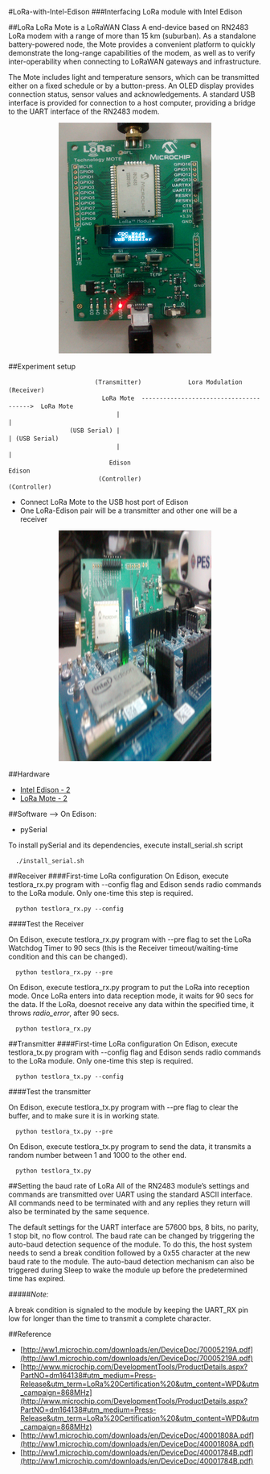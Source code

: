 #LoRa-with-Intel-Edison
###Interfacing LoRa module with Intel Edison

##LoRa
LoRa Mote is a LoRaWAN Class A end-device based on RN2483 LoRa modem with a range of more than 15 km (suburban). As a standalone battery-powered node, the Mote provides a convenient platform to quickly demonstrate the long-range capabilities of the modem, as well as to verify inter-operability when connecting to LoRaWAN gateways and infrastructure.

The Mote includes light and temperature sensors, which can be transmitted either on a fixed schedule or by a button-press. An OLED display provides connection status, sensor values and acknowledgements. A standard USB interface is provided for connection to a host computer, providing a bridge to the UART interface of the RN2483 modem.


<p align="center">
<img src="https://github.com/sarweshkumar47/Lora-with-Intel-Edison/blob/master/Images/lora.jpg" alt="lora" style="width:304px;height:458px";>
</p>



##Experiment setup

                            (Transmitter)             Lora Modulation             (Receiver)
                              LoRa Mote  --------------------------------------->  LoRa Mote
                                  |                                                    |
                     (USB Serial) |                                                    | (USB Serial)
                                  |                                                    |
                                Edison                                               Edison
                             (Controller)                                         (Controller)
                             
* Connect LoRa Mote to the USB host port of Edison
* One LoRa-Edison pair will be a transmitter and other one will be a receiver




<p align="center">
<img src="https://github.com/sarweshkumar47/Lora-with-Intel-Edison/blob/master/Images/loraedison.jpg" alt="loraedison" style="width:304px;height:458px";>
</p>








##Hardware
* [Intel Edison - 2](http://www.intel.com/content/www/us/en/do-it-yourself/edison.html)
* [LoRa Mote - 2](http://www.microchip.com/DevelopmentTools/ProductDetails.aspx?PartNO=dm164138#utm_medium=Press-Release&utm_term=LoRa%20Certification%20&utm_content=WPD&utm_campaign=868MHz)

##Software
--> On Edison:

* pySerial

To install pySerial and its dependencies, execute install_serial.sh script

      ./install_serial.sh

##Receiver
####First-time LoRa configuration
On Edison, execute testlora_rx.py program with --config flag and Edison sends radio commands to the LoRa module. Only one-time this step is required.

      python testlora_rx.py --config

####Test the Receiver

On Edison, execute testlora_rx.py program with --pre flag to set the LoRa Watchdog Timer to 90 secs (this is the Receiver timeout/waiting-time condition and this can be changed). 
      
      python testlora_rx.py --pre
      
On Edison, execute testlora_rx.py program to put the LoRa into reception mode. Once LoRa enters into data reception mode, it waits for 90 secs for the data. If the LoRa, doesnot receive any data within the specified time, it throws *radio_error*, after 90 secs.

      python testlora_rx.py


##Transmitter
####First-time LoRa configuration
On Edison, execute testlora_tx.py program with --config flag and Edison sends radio commands to the LoRa module. Only one-time this step is required.

      python testlora_tx.py --config

####Test the transmitter

On Edison, execute testlora_tx.py program with --pre flag to clear the buffer, and to make sure it is in working state. 
      
      python testlora_tx.py --pre
      
On Edison, execute testlora_tx.py program to send the data, it transmits a random number between 1 and 1000 to the other end.

      python testlora_tx.py

##Setting the baud rate of LoRa
All of the RN2483 module’s settings and commands are transmitted over UART using the standard ASCII interface. All commands need to be terminated with <CR><LF> and any replies they return will also be terminated by the same sequence.

The default settings for the UART interface are 57600 bps, 8 bits, no parity, 1 stop bit, no flow control. The baud rate can be changed by triggering the auto-baud detection sequence of the module. To do this, the host system needs to send a break condition followed by a 0x55 character at the new baud rate to the module. The auto-baud detection mechanism can also be triggered during Sleep to wake the module up before the predetermined time has expired. 

#####*Note:*

A break condition is signaled to the module by keeping the UART_RX pin low for longer than the time to transmit a complete character.

##Reference
* [http://ww1.microchip.com/downloads/en/DeviceDoc/70005219A.pdf](http://ww1.microchip.com/downloads/en/DeviceDoc/70005219A.pdf)
* [http://www.microchip.com/DevelopmentTools/ProductDetails.aspx?PartNO=dm164138#utm_medium=Press-Release&utm_term=LoRa%20Certification%20&utm_content=WPD&utm_campaign=868MHz](http://www.microchip.com/DevelopmentTools/ProductDetails.aspx?PartNO=dm164138#utm_medium=Press-Release&utm_term=LoRa%20Certification%20&utm_content=WPD&utm_campaign=868MHz)
* [http://ww1.microchip.com/downloads/en/DeviceDoc/40001808A.pdf](http://ww1.microchip.com/downloads/en/DeviceDoc/40001808A.pdf)
* [http://ww1.microchip.com/downloads/en/DeviceDoc/40001784B.pdf](http://ww1.microchip.com/downloads/en/DeviceDoc/40001784B.pdf)



